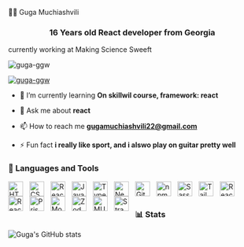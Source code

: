 🏄‍♂️ Guga Muchiashvili
<h3 align="center">16 Years old React developer from Georgia</h3>
currently working at Making Science Sweeft

<p align="left"> <img src="https://komarev.com/ghpvc/?username=guga-ggw&label=Profile%20views&color=0e75b6&style=flat" alt="guga-ggw" /> </p>

<p align="left"> <a href="https://github.com/ryo-ma/github-profile-trophy"><img src="https://github-profile-trophy.vercel.app/?username=guga-ggw" alt="guga-ggw" /></a> </p>

- 🌱 I’m currently learning **On skillwil course, framework: react**

- 💬 Ask me about **react**

- 📫 How to reach me **gugamuchiashvili22@gmail.com**

- ⚡ Fun fact **i really like sport, and i alswo play on guitar pretty well**

### 🧰 Languages and Tools

<img align="left" alt="HTML" width="30px" style="padding-right:10px;" src="https://cdn.jsdelivr.net/gh/devicons/devicon/icons/html5/html5-plain.svg" />
<img align="left" alt="CSS" width="30px" style="padding-right:10px;" src="https://cdn.jsdelivr.net/gh/devicons/devicon/icons/css3/css3-plain.svg" />
<img align="left" alt="React" width="30px" style="padding-right:10px;" src="https://cdn.jsdelivr.net/gh/devicons/devicon/icons/react/react-original.svg" />
<img align="left" alt="JavaScript" width="30px" style="padding-right:10px;" src="https://cdn.jsdelivr.net/gh/devicons/devicon/icons/javascript/javascript-plain.svg" />
<img align="left" alt="TypeScript" width="30px" style="padding-right:10px;" src="https://cdn.jsdelivr.net/gh/devicons/devicon/icons/typescript/typescript-plain.svg" />
<img align="left" alt="Next.js" width="30px" style="padding-right:10px;" src="https://cdn.jsdelivr.net/gh/devicons/devicon/icons/nextjs/nextjs-original.svg" />
<img align="left" alt="Git" width="30px" style="padding-right:10px;" src="https://cdn.jsdelivr.net/gh/devicons/devicon/icons/git/git-original.svg" />
<img align="left" alt="npm" width="30px" style="padding-right:10px;" src="https://cdn.jsdelivr.net/gh/devicons/devicon/icons/npm/npm-original-wordmark.svg" />
<img align="left" alt="Sass" width="30px" style="padding-right:10px;" src="https://cdn.jsdelivr.net/gh/devicons/devicon/icons/sass/sass-original.svg" />
<img align="left" alt="Tailwind CSS" width="30px" style="padding-right:10px;" src="https://cdn.jsdelivr.net/gh/devicons/devicon/icons/tailwindcss/tailwindcss-plain.svg" />
<img align="left" alt="React Hook Form" width="30px" style="padding-right:10px;" src="https://avatars.githubusercontent.com/u/53986236?s=200&v=4" />
<img align="left" alt="React Router" width="30px" style="padding-right:10px;" src="https://cdn.jsdelivr.net/gh/devicons/devicon/icons/reactrouter/reactrouter-original.svg" />
<img align="left" alt="Prisma" width="30px" style="padding-right:10px;" src="https://avatars.githubusercontent.com/u/17219288?s=200&v=4" />
<img align="left" alt="MongoDB" width="30px" style="padding-right:10px;" src="https://cdn.jsdelivr.net/gh/devicons/devicon/icons/mongodb/mongodb-plain-wordmark.svg" />
<img align="left" alt="Zod" width="30px" style="padding-right:10px;" src="https://avatars.githubusercontent.com/u/13995665?s=200&v=4" />
<img align="left" alt="MUI" width="30px" style="padding-right:10px;" src="https://cdn.jsdelivr.net/gh/devicons/devicon/icons/materialui/materialui-original.svg" />
<img align="left" alt="Strapi" width="30px" style="padding-right:10px;" src="https://avatars.githubusercontent.com/u/22632046?s=200&v=4" />
<br />

#

### 📊 Stats

![Guga's GitHub stats](https://github-readme-stats.vercel.app/api?username=guga-muchiashvili&show_icons=true&theme=gruvbox)
